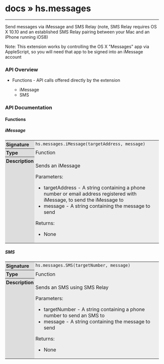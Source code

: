 # [docs](index.md) » hs.messages
---

Send messages via iMessage and SMS Relay (note, SMS Relay requires OS X 10.10 and an established SMS Relay pairing between your Mac and an iPhone running iOS8)

Note: This extension works by controlling the OS X "Messages" app via AppleScript, so you will need that app to be signed into an iMessage account

<style type="text/css">
	a { text-decoration: none; }
	a:hover { text-decoration: underline; }
	th { background-color: #DDDDDD; vertical-align: top; padding: 3px; }
	td { width: 100%; background-color: #EEEEEE; vertical-align: top; padding: 3px; }
	table { width: 100% ; border: 1px solid #0; text-align: left; }
	section > table table td { width: 0; }
</style>
<link rel="stylesheet" href="../../css/docs.css" type="text/css" media="screen" />
<h3>API Overview</h3>
<ul>
<li>Functions - API calls offered directly by the extension</li>
  <ul>
	<li><a href="#iMessage">iMessage</a></li>
	<li><a href="#SMS">SMS</a></li>
  </ul>
</ul>
<h3>API Documentation</h3>
<h4 class="documentation-section">Functions</h4>
  <section id="iMessage">
	<h5><a href="#iMessage">iMessage</a></h5>
	<table>
	  <tr>
		<th>Signature</th>
		<td><code>hs.messages.iMessage(targetAddress, message)</code></td>
	  </tr>
	  <tr>
		<th>Type</th>
		<td>Function</td>
	  </tr>
	  <tr>
		<th>Description</th>
		<td><p>Sends an iMessage</p>
<p>Parameters:</p>
<ul>
<li>targetAddress - A string containing a phone number or email address registered with iMessage, to send the iMessage to</li>
<li>message - A string containing the message to send</li>
</ul>
<p>Returns:</p>
<ul>
<li>None</li>
</ul>
</td>
	  </tr>
	</table>
  </section>
  <section id="SMS">
	<h5><a href="#SMS">SMS</a></h5>
	<table>
	  <tr>
		<th>Signature</th>
		<td><code>hs.messages.SMS(targetNumber, message)</code></td>
	  </tr>
	  <tr>
		<th>Type</th>
		<td>Function</td>
	  </tr>
	  <tr>
		<th>Description</th>
		<td><p>Sends an SMS using SMS Relay</p>
<p>Parameters:</p>
<ul>
<li>targetNumber - A string containing a phone number to send an SMS to</li>
<li>message - A string containing the message to send</li>
</ul>
<p>Returns:</p>
<ul>
<li>None</li>
</ul>
</td>
	  </tr>
	</table>
  </section>
